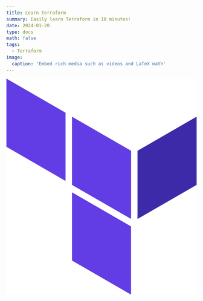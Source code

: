 ```yaml
---
title: Learn Terraform
summary: Easily learn Terraform in 10 minutes!
date: 2024-01-20
type: docs
math: false
tags:
  - Terraform
image:
  caption: 'Embed rich media such as videos and LaTeX math'
---
```


![a](featured.png)